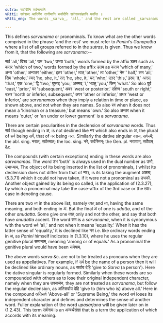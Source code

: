 ```yaml
---
sutra: सर्वादीनि सर्वनामानि
vRtti: सर्वशब्द आदिर्येषां तानीमानि सर्वादीनि सर्वनामसंज्ञानि भवन्ति ॥
vRtti_eng: The words _sarva_, 'all,' and the rest are called _sarvanama_ or pronouns.

---
```

This defines _sarvanama_ or pronominals. To know what are the other words comprised in the phrase 'and the rest' we must refer to _Panini_'s _Ganapatha_ where a list of all groups referred to in the _sutras_, is given. Thus we know from it, that the following are _sarvanama_:--

सर्व 'all,' विश्व 'all,' उभ 'two,' उभय 'both,' words formed by the affix डतर such as कतर 'which of two,' words formed by the affix डतम as कतम 'which of many,' अन्य 'other,' अन्यतर 'either,' इतर 'other,' त्वत् 'other,' त्व 'other,' नेम ' half,' सम 'all,' सिम 'whole,' त्यद् 'he, she, it,' तद् 'he, she, it,' यद् 'who,' एतद् 'this,' इदम् 'it,' अदस् 'that,' एक 'one,' द्वि 'two,' युष्मद् 'you,' अस्मद् 'I,' भवतु 'you,' किम् 'what.' So also पूर्व 'east,' 'prior,' पर 'subsequent,' अवर 'west or posterior,' दक्षिण 'south or right,' उत्तर 'north or inferior, subsequent,' अपर 'other or inferior,' अधर 'west or inferior,' are _sarvanamas_ when they imply a relation in time or place, as shown above, and not when they are names. So also रव when it does not mean a 'kinsman or a treasure,' but means 'own.' So also अन्तर when it means 'outer,' or 'an under or lower garment' is a _sarvanama_.

There are certain peculiarities in the declension of _sarvanama_ words. Thus सर्व though ending in अ, is not declined like नर which also ends in अ, the plural of सर्व being सर्वे, that of नर being नराः. Similarly the dative singular नराय, सर्वस्मै; the abl. sing. नरात्, सर्वस्मात्; the loc. sing. नरे, सर्वस्मिन्; the Gen. pl. नराणाम्, सर्वेषाम् &c.

The compounds (with certain exceptions) ending in these words are also _sarvanamas_. The word उभ 'both' is always used in the dual number as उभौ, उभाभ्याम्. The object of its being inserted in the list of pronominals, ( whilst its declension does not differ from that of नर), is its taking the augment अकच् (5.3.71) which it could not have taken, if it were not a pronominal as उभकौ. Another object gained by its being so called, is the application of (2.3.27), by which a pronominal may take the case-affix of the 3rd case or the 6th case in denoting cause.

There are two त्व in the above list, namely त्वत् and त्व, having the same meaning, and both ending in अ. But the final अ of one is _udatta_, and of the other _anudatta_. Some give one त्वत् only and not the other, and say that both have _anudatta_ accent. The word सम is a _sarvanama_, when it is synonymous with the word सर्व 'all,' and not when it means 'equality.' When it has the latter sense of 'equality,' it is declined like नर i.e. like ordinary words ending in अ, as _Panini_ himself indicates in (1.3.10), where he uses the regular genitive plural समानाम्, meaning 'among or of equals.' As a pronominal the genitive plural would have been समेषाम्.

The above words _sarva_ &c. are not to be treated as pronouns when they are used as appellatives. For example, if सर्व be the name of a person then it will be declined like ordinary nouns, as सर्वाय देहि 'give to _Sarva_ (a person'). Here the dative singular is regularly formed. Similarly when these words are so compounded with others as to lose their original independent character, namely when they are उपसर्जन, they are not treated as _sarvanama_, but follow the regular declension, as अतिसर्वाय देहि 'give to (him who is) above all.' Here in the compound अतिसर्व 'Above-all' or 'Supreme Being,' the word सर्व loses its independent character and defines and determines the sense of another word. Fuller explanation of the word _upasarjana_ will be given later on in (1.2.43). This term सर्वनाम is an अन्वर्थसंज्ञा that is a term the application of which accords with its meaning.